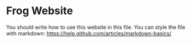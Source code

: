 # Frog Website

You should write how to use this website in this file.  You can style the file with markdown:
https://help.github.com/articles/markdown-basics/
